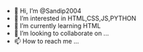- 👋 Hi, I’m @Sandip2004
- 👀 I’m interested in HTML,CSS,JS,PYTHON 
- 🌱 I’m currently learning HTML
- 💞️ I’m looking to collaborate on ...
- 📫 How to reach me ...

<!---
Sandip2004/Sandip2004 is a ✨ special ✨ repository because its `README.md` (this file) appears on your GitHub profile.
You can click the Preview link to take a look at your changes.
--->
